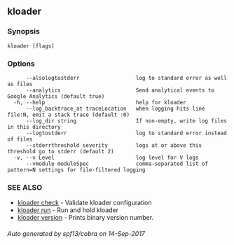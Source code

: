 ## kloader



### Synopsis




```
kloader [flags]
```

### Options

```
      --alsologtostderr                  log to standard error as well as files
      --analytics                        Send analytical events to Google Analytics (default true)
  -h, --help                             help for kloader
      --log_backtrace_at traceLocation   when logging hits line file:N, emit a stack trace (default :0)
      --log_dir string                   If non-empty, write log files in this directory
      --logtostderr                      log to standard error instead of files
      --stderrthreshold severity         logs at or above this threshold go to stderr (default 2)
  -v, --v Level                          log level for V logs
      --vmodule moduleSpec               comma-separated list of pattern=N settings for file-filtered logging
```

### SEE ALSO
* [kloader check](kloader_check.md)	 - Validate kloader configuration
* [kloader run](kloader_run.md)	 - Run and hold kloader
* [kloader version](kloader_version.md)	 - Prints binary version number.

###### Auto generated by spf13/cobra on 14-Sep-2017
